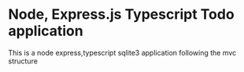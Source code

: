 # Node, Express.js Typescript Todo application

This is a node express,typescript sqlite3 application following the mvc structure
